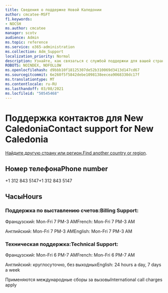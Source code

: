 ```yaml
---
title: Сведения о поддержке Новой Каледонии
author: cmcatee-MSFT
f1.keywords:
- NOCSH
ms.author: cmcatee
manager: scotv
audience: Admin
ms.topic: reference
ms.service: o365-administration
ms.collection: Adm_Support
localization_priority: Normal
description: Узнайте, как связаться с службой поддержки для вашей страны или региона.
ROBOTS: NOINDEX, NOFOLLOW
ms.openlocfilehash: d9bbb10f18125307de52b310069d3413d147cd67
ms.sourcegitcommit: 6e260f5f5842debe1098138eecea9068330dc17f
ms.translationtype: MT
ms.contentlocale: ru-RU
ms.lasthandoff: 03/08/2021
ms.locfileid: "50545468"
---
```

# <a name="contact-support-for-new-caledonia"></a><span data-ttu-id="91f24-103">Поддержка контактов для New Caledonia</span><span class="sxs-lookup"><span data-stu-id="91f24-103">Contact support for New Caledonia</span></span>

<span data-ttu-id="91f24-104">[Найдите другую страну или регион.](../contact-support-for-business-products.md)</span><span class="sxs-lookup"><span data-stu-id="91f24-104">[Find another country or region](../contact-support-for-business-products.md).</span></span>

## <a name="phone-number"></a><span data-ttu-id="91f24-105">Номер телефона</span><span class="sxs-lookup"><span data-stu-id="91f24-105">Phone number</span></span>
<span data-ttu-id="91f24-106">+1 312 843 5147</span><span class="sxs-lookup"><span data-stu-id="91f24-106">+1 312 843 5147</span></span>

## <a name="hours"></a><span data-ttu-id="91f24-107">Часы</span><span class="sxs-lookup"><span data-stu-id="91f24-107">Hours</span></span>
### <a name="billing-support"></a><span data-ttu-id="91f24-108">Поддержка по выставлению счетов:</span><span class="sxs-lookup"><span data-stu-id="91f24-108">Billing Support:</span></span>

<span data-ttu-id="91f24-109">Французский: Mon-Fri 7 PM-3 AM</span><span class="sxs-lookup"><span data-stu-id="91f24-109">French: Mon-Fri 7 PM-3 AM</span></span>

<span data-ttu-id="91f24-110">Английский: Mon-Fri 7 PM-3 AM</span><span class="sxs-lookup"><span data-stu-id="91f24-110">English: Mon-Fri 7 PM-3 AM</span></span>

### <a name="technical-support"></a><span data-ttu-id="91f24-111">Техническая поддержка:</span><span class="sxs-lookup"><span data-stu-id="91f24-111">Technical Support:</span></span>

<span data-ttu-id="91f24-112">Французский: Mon-Fri 6 PM-7 AM</span><span class="sxs-lookup"><span data-stu-id="91f24-112">French: Mon-Fri 6 PM-7 AM</span></span>

<span data-ttu-id="91f24-113">Английский: круглосуточно, без выходных</span><span class="sxs-lookup"><span data-stu-id="91f24-113">English: 24 hours a day, 7 days a week</span></span>

<span data-ttu-id="91f24-114">Применяются международные сборы за вызовы</span><span class="sxs-lookup"><span data-stu-id="91f24-114">International call charges apply</span></span>
